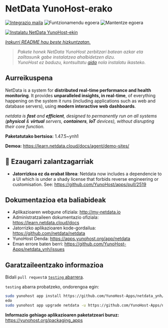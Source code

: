 <!--
Ohart ongi: README hau automatikoki sortu da <https://github.com/YunoHost/apps/tree/master/tools/readme_generator>ri esker
EZ editatu eskuz.
-->

# NetData YunoHost-erako

[![Integrazio maila](https://dash.yunohost.org/integration/netdata.svg)](https://ci-apps.yunohost.org/ci/apps/netdata/) ![Funtzionamendu egoera](https://ci-apps.yunohost.org/ci/badges/netdata.status.svg) ![Mantentze egoera](https://ci-apps.yunohost.org/ci/badges/netdata.maintain.svg)

[![Instalatu NetData YunoHost-ekin](https://install-app.yunohost.org/install-with-yunohost.svg)](https://install-app.yunohost.org/?app=netdata)

*[Irakurri README hau beste hizkuntzatan.](./ALL_README.md)*

> *Pakete honek NetData YunoHost zerbitzari batean azkar eta zailtasunik gabe instalatzea ahalbidetzen dizu.*  
> *YunoHost ez baduzu, kontsultatu [gida](https://yunohost.org/install) nola instalatu ikasteko.*

## Aurreikuspena

NetData is a system for **distributed real-time performance and health monitoring**.
It provides **unparalleled insights, in real-time**, of everything happening on the
system it runs (including applications such as web and database servers), using
**modern interactive web dashboards**.

_netdata is **fast** and **efficient**, designed to permanently run on all systems
(**physical** & **virtual** servers, **containers**, **IoT** devices), without
disrupting their core function._


**Paketatutako bertsioa:** 1.47.5~ynh1

**Demoa:** <https://learn.netdata.cloud/docs/agent/demo-sites/>
## :red_circle: Ezaugarri zalantzagarriak

- **Jatorrizkoa ez da erabat librea**: Netdata now includes a dependencie to a UI which is under a shady license that forbids reverse engineering or customisation. See: https://github.com/YunoHost/apps/pull/2519

## Dokumentazioa eta baliabideak

- Aplikazioaren webgune ofiziala: <http://my-netdata.io>
- Administratzaileen dokumentazio ofiziala: <https://learn.netdata.cloud/docs>
- Jatorrizko aplikazioaren kode-gordailua: <https://github.com/netdata/netdata>
- YunoHost Denda: <https://apps.yunohost.org/app/netdata>
- Eman errore baten berri: <https://github.com/YunoHost-Apps/netdata_ynh/issues>

## Garatzaileentzako informazioa

Bidali `pull request`a [`testing` abarrera](https://github.com/YunoHost-Apps/netdata_ynh/tree/testing).

`testing` abarra probatzeko, ondorengoa egin:

```bash
sudo yunohost app install https://github.com/YunoHost-Apps/netdata_ynh/tree/testing --debug
edo
sudo yunohost app upgrade netdata -u https://github.com/YunoHost-Apps/netdata_ynh/tree/testing --debug
```

**Informazio gehiago aplikazioaren paketatzeari buruz:** <https://yunohost.org/packaging_apps>
